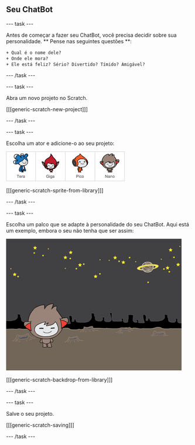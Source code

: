 ## Seu ChatBot

\--- task \---

Antes de começar a fazer seu ChatBot, você precisa decidir sobre sua personalidade. ** Pense nas seguintes questões **:

    + Qual é o nome dele? 
    + Onde ele mora? 
    + Ele está feliz? Sério? Divertido? Tímido? Amigável?
    

\--- /task \---

\--- task \---

Abra um novo projeto no Scratch.

[[[generic-scratch-new-project]]]

\--- /task \---

\--- task \---

Escolha um ator e adicione-o ao seu projeto:

![Choose a character](images/chatbot-characters.png)

[[[generic-scratch-sprite-from-library]]]

\--- /task \---

\--- task \---

Escolha um palco que se adapte à personalidade do seu ChatBot. Aqui está um exemplo, embora o seu não tenha que ser assim:

![Choose a backdrop](images/chatbot-backdrop.png)

[[[generic-scratch-backdrop-from-library]]]

\--- /task \---

\--- task \---

Salve o seu projeto.

[[[generic-scratch-saving]]]

\--- /task \---